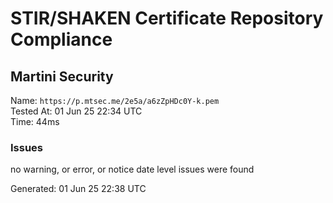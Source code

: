 # STIR/SHAKEN Certificate Repository Compliance

## Martini Security

Name: `https://p.mtsec.me/2e5a/a6zZpHDc0Y-k.pem`\
Tested At: 01 Jun 25 22:34 UTC\
Time: 44ms

### Issues

no warning, or error, or notice date level issues were found

Generated: 01 Jun 25 22:38 UTC